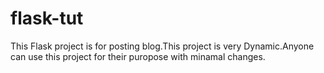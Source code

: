 # flask-tut
This Flask project is for posting blog.This project is very Dynamic.Anyone can use this project for their puropose with minamal changes.
